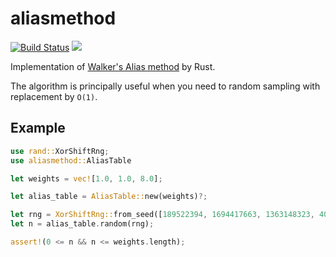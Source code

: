 aliasmethod
====

[![Build Status](https://travis-ci.org/thara/rust_aliasmethod.svg?branch=master)](https://travis-ci.org/thara/rust_aliasmethod)
[![](http://meritbadge.herokuapp.com/aliasmethod)](https://crates.io/crates/aliasmethod)

Implementation of [Walker's Alias method](https://en.wikipedia.org/wiki/Alias_method) by Rust.

The algorithm is principally useful when you need to random sampling with replacement by `O(1)`.

## Example

```rust
use rand::XorShiftRng;
use aliasmethod::AliasTable

let weights = vec![1.0, 1.0, 8.0];

let alias_table = AliasTable::new(weights)?;

let rng = XorShiftRng::from_seed([189522394, 1694417663, 1363148323, 4087496301]);
let n = alias_table.random(rng);

assert!(0 <= n && n <= weights.length);
```
